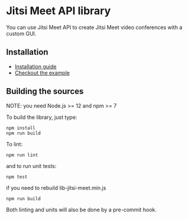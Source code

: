 # Jitsi Meet API library

You can use Jitsi Meet API to create Jitsi Meet video conferences with a custom GUI.

## Installation

- [Installation guide](doc/API.md#installation)
- [Checkout the example](doc/example)



## Building the sources

NOTE: you need Node.js >= 12 and npm >= 7

To build the library, just type:
```
npm install
npm run build
```
To lint:
```
npm run lint
```
and to run unit tests:
```
npm test
```
if you need to rebuild lib-jitsi-meet.min.js
```
npm run build
```

Both linting and units will also be done by a pre-commit hook.
